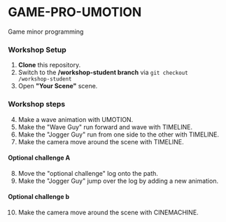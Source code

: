 # GAME-PRO-UMOTION
Game minor programming

### Workshop Setup
1. <b>Clone</b> this repository.
2. Switch to the <b>/workshop-student branch</b> via <code>git checkout /workshop-student</code>
3. Open <b>"Your Scene"</b> scene.

### Workshop steps
4. Make a wave animation with UMOTION.
5. Make the "Wave Guy" run forward and wave with TIMELINE.
6. Make the "Jogger Guy" run from one side to the other with TIMELINE.
7. Make the camera move around the scene with TIMELINE.

#### Optional challenge A
8. Move the "optional challenge" log onto the path.
9. Make the "Jogger Guy" jump over the log by adding a new animation.

#### Optional challenge b
10. Make the camera move around the scene with CINEMACHINE.

